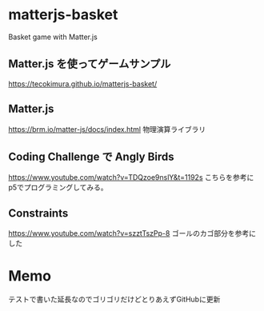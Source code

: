# matterjs-basket
Basket game with Matter.js

## Matter.js を使ってゲームサンプル
https://tecokimura.github.io/matterjs-basket/

## Matter.js
https://brm.io/matter-js/docs/index.html
物理演算ライブラリ

## Coding Challenge で Angly Birds
https://www.youtube.com/watch?v=TDQzoe9nslY&t=1192s
こちらを参考にp5でプログラミングしてみる。

## Constraints
https://www.youtube.com/watch?v=szztTszPp-8
ゴールのカゴ部分を参考にした

# Memo
テストで書いた延長なのでゴリゴリだけどとりあえずGitHubに更新


